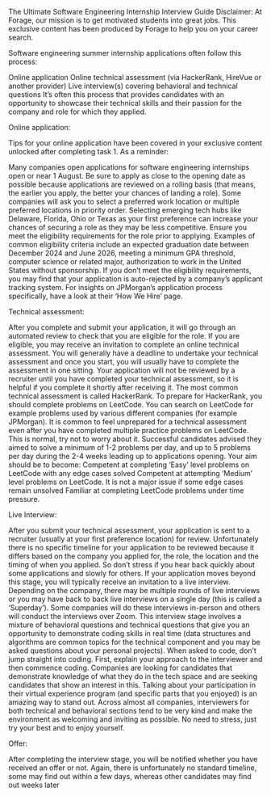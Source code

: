 The Ultimate Software Engineering Internship Interview Guide
Disclaimer: At Forage, our mission is to get motivated students into great jobs. This exclusive content has been produced by Forage to help you on your career search.

Software engineering summer internship applications often follow this process:

Online application
Online technical assessment (via HackerRank, HireVue or another provider)
Live interview(s) covering behavioral and technical questions
It’s often this process that provides candidates with an opportunity to showcase their technical skills and their passion for the company and role for which they applied.

 

Online application:

Tips for your online application have been covered in your exclusive content unlocked after completing task 1. As a reminder:

Many companies open applications for software engineering internships open or near 1 August. Be sure to apply as close to the opening date as possible because applications are reviewed on a rolling basis (that means, the earlier you apply, the better your chances of landing a role).
Some companies will ask you to select a preferred work location or multiple preferred locations in priority order. Selecting emerging tech hubs like Delaware, Florida, Ohio or Texas as your first preference can increase your chances of securing a role as they may be less competitive.
Ensure you meet the eligibility requirements for the role prior to applying. Examples of common eligibility criteria include an expected graduation date between December 2024 and June 2026, meeting a minimum GPA threshold, computer science or related major, authorization to work in the United States without sponsorship. If you don’t meet the eligibility requirements, you may find that your application is auto-rejected by a company’s applicant tracking system.
For insights on JPMorgan’s application process specifically, have a look at their ‘How We Hire’ page.

 

Technical assessment:

After you complete and submit your application, it will go through an automated review to check that you are eligible for the role. If you are eligible, you may receive an invitation to complete an online technical assessment.
You will generally have a deadline to undertake your technical assessment and once you start, you will usually have to complete the assessment in one sitting.
Your application will not be reviewed by a recruiter until you have completed your technical assessment, so it is helpful if you complete it shortly after receiving it.
The most common technical assessment is called HackerRank. To prepare for HackerRank, you should complete problems on LeetCode. You can search on LeetCode for example problems used by various different companies (for example JPMorgan). 
It is common to feel unprepared for a technical assessment even after you have completed multiple practice problems on LeetCode. This is normal, try not to worry about it. Successful candidates advised they aimed to solve a minimum of 1-2 problems per day, and up to 5 problems per day during the 2-4 weeks leading up to applications opening. 
Your aim should be to become:
Competent at completing ‘Easy’ level problems on LeetCode with any edge cases solved
Competent at attempting ‘Medium’ level problems on LeetCode. It is not a major issue if some edge cases remain unsolved
Familiar at completing LeetCode problems under time pressure.

 

Live Interview:

After you submit your technical assessment, your application is sent to a recruiter (usually at your first preference location) for review. Unfortunately there is no specific timeline for your application to be reviewed because it differs based on the company you applied for, the role, the location and the timing of when you applied. So don’t stress if you hear back quickly about some applications and slowly for others. 
If your application moves beyond this stage, you will typically receive an invitation to a live interview. Depending on the company, there may be multiple rounds of live interviews or you may have back to back live interviews on a single day (this is called a ‘Superday’). Some companies will do these interviews in-person and others will conduct the interviews over Zoom.
This interview stage involves a mixture of behavioral questions and technical questions that give you an opportunity to demonstrate coding skills in real time (data structures and algorithms are common topics for the technical component and you may be asked questions about your personal projects).
When asked to code, don’t jump straight into coding. First, explain your approach to the interviewer and then commence coding.
Companies are looking for candidates that demonstrate knowledge of what they do in the tech space and are seeking candidates that show an interest in this. Talking about your participation in their virtual experience program (and specific parts that you enjoyed) is an amazing way to stand out.
Across almost all companies, interviewers for both technical and behavioral sections tend to be very kind and make the environment as welcoming and inviting as possible. No need to stress, just try your best and to enjoy yourself.

 

Offer:

After completing the interview stage, you will be notified whether you have received an offer or not. Again, there is unfortunately no standard timeline, some may find out within a few days, whereas other candidates may find out weeks later
